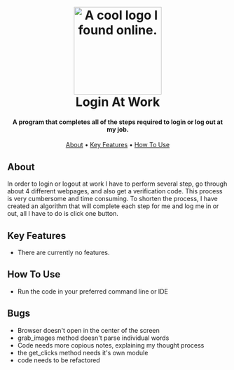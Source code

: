 
<h1 align="center">
  <br>
  <a><img src="https://lh3.googleusercontent.com/g6-Sx61HWyiii4bnCBbI9FZTjI4Zh6OzYTYv2J8d-LexWW1ssIb7QtgwkAxJWHxGjRPbv6lUI7P40tTeLhmQkpaiHDDgQecDCyNcZj_yZd5_V5ATzd_4ti4PLmEo9CGi2Xs6orxPdQ=w2400" alt="A cool logo I found online." width="200"></a>
  <br>
  Login At Work
  <br>
</h1>

<h4 align="center">A program that completes all of the steps required to login or log out at my job.</h4>

<p align="center">
  <a href="#about">About</a> •
  <a href="#key-features">Key Features</a> •
  <a href="#how-to-use">How To Use</a> 
</p>


## About

In order to login or logout at work I have to perform several step, go through about 4 different webpages, and also get a verification code. This process is very cumbersome and time consuming. To shorten the process, I have created an algorithm that will complete each step for me and log me in or out, all I have to do is click one button.

## Key Features

* There are currently no features.


## How To Use

* Run the code in your preferred command line or IDE


## Bugs

* Browser doesn't open in the center of the screen
* grab_images method doesn't parse individual words
* Code needs more copious notes, explaining my thought process
* the get_clicks method needs it's own module
* code needs to be refactored



